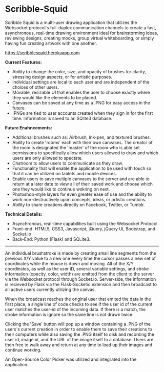 # Scribble-Squid
Scribble Squid is a multi-user drawing application that utilizes the Websocket protocol's full-duplex communication channels
to create a fast, asynchronous, real-time drawing environment ideal for brainstorming ideas, reviewing designs, creating mocks,
group virtual whiteboarding, or simply having fun creating artwork with one another.  

https://scribblesquid.herokuapp.com

**Current Features:**

- Ability to change the color, size, and opacity of brushes for clarity, stressing design aspects, or for artistic purposes.
- Individual settings are local to each user and are independent of the choices of other users.
- Movable, resizable UI that enables the user to choose exactly where they would like the elements to be placed.
- Canvases can be saved at any time as a .PNG for easy access in the future.
- .PNGs are tied to user accounts created when they sign in for the first time.  Information is saved to an SQlite3 database.

**Future Enahncements:**

- Additional brushes such as: Airbrush, Ink-pen, and textured brushes.
- Ability to create 'rooms' each with their own canvases.  The creator of the room is designated the 'master' of the room who
is able set permissions to specifically allow which users allowed to draw and which users are only allowed to spectate.
- Chatroom to allow users to communicate as they draw.
- Functionality that will enable the application to be used with touch so that it can be utilized on tablets and
mobile devices.
- Enable users to save multiple canvases to the server and are able to return at a later date to view all of their saved
work and choose which one they would like to continue wokring on next.
- Photoshop-style layers for even greater ease of use and the ability to work non-destructively upon concepts, ideas, or 
artistic creations.
- Ability to share creations directly on Facebook, Twitter, or Tumblr.

**Technical Details:**

- Asynchronous, real-time capabilities built using the Websocket Protocol.
- Front-end: HTML5, CSS3, Javascript, jQuery, jQuery UI, Bootstrap, and Socket.io
- Back-End: Python (Flask) and SQLite3.

------------------------------------

An individual brushstroke is made by creating small line segments from the previous X/Y value to a new one every time the 
cursor passes a new set of coordinates while the mouse is down and moving.  All of the X/Y coordinates, as well as the user 
iD, several variable settings, and stroke information (opacity, color, width) are emitted from the client to the server 
via the Websocket protocol through Socket.io.  Server-side, the information is recieved by Flask via the Flask-Socketio 
extension and then broadcast to all active users currently utilizing the canvas.

When the broadcast reaches the original user that emited the data in the first place, a single line of code checks to see if 
the user id of the current user matches the user-id of the incoming data.  If there is a match, the stroke information is ignore
so the same line is not drawn twice.

Clicking the 'Save' button will pop up a window containing a .PNG of the users's current creation in order to enable them to 
save their creations to their computers while also saving the .PNG itself to disk and recording the user id, image id, and 
the URL of the image itself to a database.  Users are then free to walk away and return at any time to load up their images and
continue working.

An Open-Source Color Picker was utilized and integrated into the application. 




